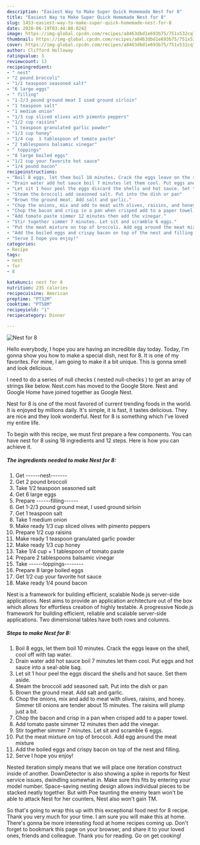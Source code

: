 ```yaml
---
description: "Easiest Way to Make Super Quick Homemade Nest for 8"
title: "Easiest Way to Make Super Quick Homemade Nest for 8"
slug: 1453-easiest-way-to-make-super-quick-homemade-nest-for-8
date: 2020-06-19T03:44:08.024Z
image: https://img-global.cpcdn.com/recipes/a8463dbd1e693b75/751x532cq70/nest-for-8-recipe-main-photo.jpg
thumbnail: https://img-global.cpcdn.com/recipes/a8463dbd1e693b75/751x532cq70/nest-for-8-recipe-main-photo.jpg
cover: https://img-global.cpcdn.com/recipes/a8463dbd1e693b75/751x532cq70/nest-for-8-recipe-main-photo.jpg
author: Clifford Holloway
ratingvalue: 3
reviewcount: 13
recipeingredient:
- " nest"
- "2 pound broccoli"
- "1/2 teaspoon seasoned salt"
- "6 large eggs"
- " filling"
- "1-2/3 pound ground meat I used ground sirloin"
- "1 teaspoon salt"
- "1 medium onion"
- "1/3 cup sliced olives with pimento peppers"
- "1/2 cup raisins"
- "1 teaspoon granulated garlic powder"
- "1/3 cup honey"
- "1/4 cup  1 tablespoon of tomato paste"
- "2 tablespoons balsamic vinegar"
- " toppings"
- "8 large boiled eggs"
- "1/2 cup your favorite hot sauce"
- "1/4 pound bacon"
recipeinstructions:
- "Boil 8 eggs, let them boil 10 minutes. Crack the eggs leave on the shell, cool off with tap water."
- "Drain water add hot sauce boil 7 minutes let them cool. Put eggs and hot sauce into a seal-able bag."
- "Let sit 1 hour peel the eggs discard the shells and hot sauce. Set them aside."
- "Steam the broccoli add seasoned salt. Put into the dish or pan"
- "Brown the ground meat. Add salt and garlic."
- "Chop the onions, mix and add to meat with olives, raisins, and honey. Simmer till onions are tender about 15 minutes. The raisins will plump just a bit."
- "Chop the bacon and crisp in a pan when crisped add to a paper towel."
- "Add tomato paste simmer 12 minutes then add the vinegar."
- "Stir together simmer 7 minutes. Let sit and scramble 6 eggs."
- "Put the meat mixture on top of broccoli. Add egg around the meat mixture"
- "Add the boiled eggs and crispy bacon on top of the nest and filling."
- "Serve I hope you enjoy!"
categories:
- Recipe
tags:
- nest
- for
- 8

katakunci: nest for 8 
nutrition: 235 calories
recipecuisine: American
preptime: "PT32M"
cooktime: "PT58M"
recipeyield: "1"
recipecategory: Dinner

---
```



![Nest for 8](https://img-global.cpcdn.com/recipes/a8463dbd1e693b75/751x532cq70/nest-for-8-recipe-main-photo.jpg)

Hello everybody, I hope you are having an incredible day today. Today, I'm gonna show you how to make a special dish, nest for 8. It is one of my favorites. For mine, I am going to make it a bit unique. This is gonna smell and look delicious.

I need to do a series of null checks ( nested null-checks ) to get an array of strings like below. Nest.com has moved to the Google Store. Nest and Google Home have joined together as Google Nest.

Nest for 8 is one of the most favored of current trending foods in the world. It is enjoyed by millions daily. It's simple, it is fast, it tastes delicious. They are nice and they look wonderful. Nest for 8 is something which I've loved my entire life.


To begin with this recipe, we must first prepare a few components. You can have nest for 8 using 18 ingredients and 12 steps. Here is how you can achieve it.

<!--inarticleads1-->

##### The ingredients needed to make Nest for 8:

1. Get  ------nest-------
1. Get 2 pound broccoli
1. Take 1/2 teaspoon seasoned salt
1. Get 6 large eggs
1. Prepare  ------filling------
1. Get 1-2/3 pound ground meat, I used ground sirloin
1. Get 1 teaspoon salt
1. Take 1 medium onion
1. Make ready 1/3 cup sliced olives with pimento peppers
1. Prepare 1/2 cup raisins
1. Make ready 1 teaspoon granulated garlic powder
1. Make ready 1/3 cup honey
1. Take 1/4 cup + 1 tablespoon of tomato paste
1. Prepare 2 tablespoons balsamic vinegar
1. Take  ------toppings--------
1. Prepare 8 large boiled eggs
1. Get 1/2 cup your favorite hot sauce
1. Make ready 1/4 pound bacon


Nest is a framework for building efficient, scalable Node.js server-side applications. Nest aims to provide an application architecture out of the box which allows for effortless creation of highly testable. A progressive Node.js framework for building efficient, reliable and scalable server-side applications. Two dimensional tables have both rows and columns. 

<!--inarticleads2-->

##### Steps to make Nest for 8:

1. Boil 8 eggs, let them boil 10 minutes. Crack the eggs leave on the shell, cool off with tap water.
1. Drain water add hot sauce boil 7 minutes let them cool. Put eggs and hot sauce into a seal-able bag.
1. Let sit 1 hour peel the eggs discard the shells and hot sauce. Set them aside.
1. Steam the broccoli add seasoned salt. Put into the dish or pan
1. Brown the ground meat. Add salt and garlic.
1. Chop the onions, mix and add to meat with olives, raisins, and honey. Simmer till onions are tender about 15 minutes. The raisins will plump just a bit.
1. Chop the bacon and crisp in a pan when crisped add to a paper towel.
1. Add tomato paste simmer 12 minutes then add the vinegar.
1. Stir together simmer 7 minutes. Let sit and scramble 6 eggs.
1. Put the meat mixture on top of broccoli. Add egg around the meat mixture
1. Add the boiled eggs and crispy bacon on top of the nest and filling.
1. Serve I hope you enjoy!


Nested iteration simply means that we will place one iteration construct inside of another. DownDetector is also showing a spike in reports for Nest service issues, dwindling somewhat in. Make sure this fits by entering your model number. Space-saving nesting design allows individual pieces to be stacked neatly together. But with Poe taunting the enemy team won&#39;t be able to attack Nest for her counters, Nest also won&#39;t gain TM. 

So that's going to wrap this up with this exceptional food nest for 8 recipe. Thank you very much for your time. I am sure you will make this at home. There's gonna be more interesting food at home recipes coming up. Don't forget to bookmark this page on your browser, and share it to your loved ones, friends and colleague. Thank you for reading. Go on get cooking!
